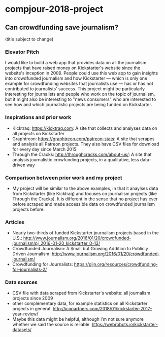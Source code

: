 # compjour-2018-project

## Can crowdfunding save journalism?
(title subject to change)

### Elevator Pitch
I would like to build a web app that provides data on all the journalism projects that have raised money on Kickstarter's website since the website's inception in 2009. People could use this web app to gain insights into crowdfunded journalism and how Kickstarter — which is only one example for crowdfunding websites that journalists use —  has or has not contributed to journalists' success. This project might be particularly interesting for journalists and people who work on the topic of journalism, but it might also be interesting to "news consumers" who are interested to see how and which journalistic projects are being funded on Kickstarter.

### Inspirations and prior work
* Kicktraq: https://kicktraq.com: A site that collects and analyses data on all projects on Kickstarter
* Graphtreon: https://graphtreon.com/patreon-stats: A site that scrapes and analysis all Patreon projects. They also have CSV files for download for every day since March 2015
* Through the Cracks: http://throughcracks.com/about-us/: A site that analysis journalistic crowfunding projects, in a qualitative, less data-driven way

### Comparison between prior work and my project  
* My project will be similar to the above examples, in that it anaylses data from Kickstarter (like Kicktraq) and focuses on journalism projects (like Through the Cracks). It is different in the sense that no project has ever before scraped and made accessible data on crowdfunded journalism projects before.

### Articles
* Nearly two-thirds of funded Kickstarter journalism projects based in the U.S.: http://www.journalism.org/2016/01/20/crowdfunded-journalism/pj_2016-01-20_kickstarter_0-13/
* Crowdfunded Journalism: A Small but Growing Addition to Publicly Driven Journalism: http://www.journalism.org/2016/01/20/crowdfunded-journalism/
* Crowdfunding for Journalists: https://gijn.org/resources/crowdfunding-for-journalists-2/

### Data sources
* CSV file with data scraped from Kickstarter's website: all journalism projects since 2009
* other complementary data, for example statistics on all Kickstarter projects in general: http://icopartners.com/2018/01/kickstarter-2017-year-review/
* Maybe this data might be helpful, although I'm not sure anymore whether we said the source is reliable: https://webrobots.io/kickstarter-datasets/